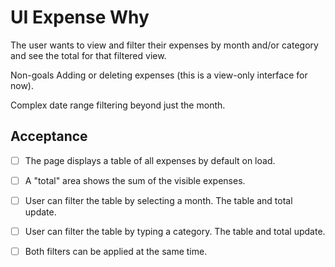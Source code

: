 # UI Expense Why
The user wants to view and filter their expenses by month and/or category and see the total for that filtered view.

Non-goals
Adding or deleting expenses (this is a view-only interface for now).

Complex date range filtering beyond just the month.

## Acceptance
- [ ] The page displays a table of all expenses by default on load.
- [ ] A "total" area shows the sum of the visible expenses.
- [ ] User can filter the table by selecting a month. The table and total update.
- [ ] User can filter the table by typing a category. The table and total update.
- [ ] Both filters can be applied at the same time.

